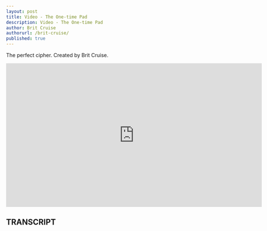 ```yaml
---
layout: post
title: Video - The One-time Pad
description: Video - The One-time Pad
author: Brit Cruise
authorurl: /brit-cruise/ 
published: true
---
```


<p>The perfect cipher. Created by Brit Cruise.</p>

<center><iframe width="700" height="394" src="https://www.youtube.com/embed/FlIG3TvQCBQ" frameborder="0" allowfullscreen></iframe></center>

<h2>TRANSCRIPT</h2>
